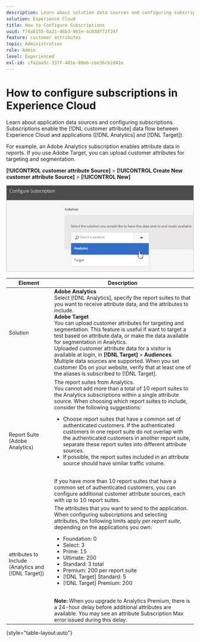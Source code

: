 ```yaml
---
description: Learn about solution data sources and configuring subscriptions. Subscriptions enable the customer attribute data flow between Experience Cloud and applications (Analytics and Target).
solution: Experience Cloud
title: How to Configure Subscriptions 
uuid: f74a8155-0a21-46b3-9b1e-4c838f72f24f
feature: customer attributes
topic: Administration
role: Admin
level: Experienced
exl-id: cfa2aa5c-337f-401e-80eb-cbe36cb1d41e
---
```

# How to configure subscriptions in Experience Cloud

Learn about application data sources and configuring subscriptions. Subscriptions enable the [!DNL customer attribute] data flow between Experience Cloud and applications ([!DNL Analytics] and [!DNL Target]).

For example, an Adobe Analytics subscription enables attribute data in reports. If you use Adobe Target, you can upload customer attributes for targeting and segmentation. 

**[!UICONTROL customer attribute Source]** > **[!UICONTROL Create New customer attribute Source]** > **[!UICONTROL New]** 

![Configure subscriptions in Experience Cloud](assets/configure_subscription_page.png) 

| Element | Description |
|--- |--- |
|Solution|**Adobe Analytics**<br>Select [!DNL Analytics], specify the report suites to that you want to receive attribute data, and the attributes to include.<br>**Adobe Target**<br>You can upload customer attributes for targeting and segmentation. This feature is useful if want to target a test based on attribute data, or make the data available for segmentation in Analytics.<br>Uploaded customer attribute data for a visitor is available at login, in **[!DNL Target]** > **Audiences**.<br>Multiple data sources are supported. When you set customer IDs on your website, verify that at least one of the aliases is subscribed to [!DNL Target].|
|Report Suite (Adobe Analytics)|The report suites from Analytics.<br>You cannot add more than a total of 10 report suites to the Analytics subscriptions within a single attribute source. When choosing which report suites to include, consider the following suggestions:<ul><li>Choose report suites that have a common set of authenticated customers. If the authenticated customers in one report suite do not overlap with the authenticated customers in another report suite, separate these report suites into different attribute sources.</li><li>If possible, the report suites included in an attribute source should have similar traffic volume.</li></ul><br>If you have more than 10 report suites that have a common set of authenticated customers, you can configure additional customer attribute sources, each with up to 10 report suites.|
|attributes to Include (Analytics and [!DNL Target])|The attributes that you want to send to the application. <br>When configuring subscriptions and selecting attributes, the following limits apply _per report suite,_ depending on the applications you own:<ul><li>Foundation: 0</li><li>Select: 3</li><li>Prime: 15</li><li>Ultimate: 200</li><li>Standard: 3 total</li><li>Premium: 200 per report suite</li><li>[!DNL Target] Standard: 5</li><li>[!DNL Target] Premium: 200</li></ul><br>**Note:** When you upgrade to Analytics Premium, there is a 24-hour delay before additional attributes are available. You may see an attribute Subscription Max error issued during this delay.|

{style="table-layout:auto"}

